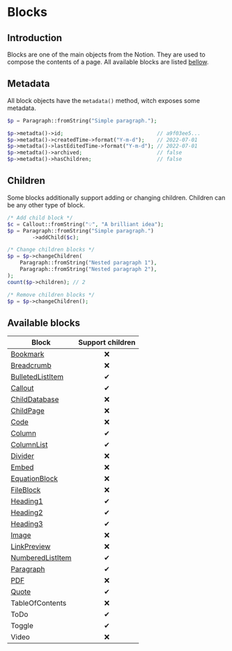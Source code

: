# Blocks

## Introduction

Blocks are one of the main objects from the Notion. They are used to compose the
contents of a page. All available blocks are listed [bellow](#available-blocks).

## Metadata

All block objects have the `metadata()` method, witch exposes some metadata.

```php
$p = Paragraph::fromString("Simple paragraph.");

$p->metadta()->id;                              // a9f03ee5...
$p->metadta()->createdTime->format("Y-m-d");    // 2022-07-01
$p->metadta()->lastEditedTime->format("Y-m-d"); // 2022-07-01
$p->metadta()->archived;                        // false
$p->metadta()->hasChildren;                     // false
```

## Children

Some blocks additionally support adding or changing children. Children can be
any other type of block.

```php
/* Add child block */
$c = Callout::fromString("💡", "A brilliant idea");
$p = Paragraph::fromString("Simple paragraph.")
        ->addChild($c);

/* Change children blocks */
$p = $p->changeChildren(
    Paragraph::fromString("Nested paragraph 1"),
    Paragraph::fromString("Nested paragraph 2"),
);
count($p->children); // 2

/* Remove children blocks */
$p = $p->changeChildren();
```

## Available blocks

| Block                                  | Support children |
|----------------------------------------|:----------------:|
| [Bookmark](./Bookmark)                 | ❌              |
| [Breadcrumb](./Breadcrumb)             | ❌              |
| [BulletedListItem](./BulletedListItem) | ✔               |
| [Callout](./Callout)                   | ✔               |
| [ChildDatabase](./ChildDatabase)       | ❌              |
| [ChildPage](./ChildPage)               | ❌              |
| [Code](./Code)                         | ❌              |
| [Column](./Column)                     | ✔               |
| [ColumnList](./ColumnList)             | ✔               |
| [Divider](./Divider)                   | ❌              |
| [Embed](./Embed)                       | ❌              |
| [EquationBlock](./EquationBlock)       | ❌              |
| [FileBlock](./FileBlock)               | ❌              |
| [Heading1](./Heading)                  | ✔               |
| [Heading2](./Heading)                  | ✔               |
| [Heading3](./Heading)                  | ✔               |
| [Image](./Image)                       | ❌              |
| [LinkPreview](./LinkPreview)           | ❌              |
| [NumberedListItem](./NumberedListItem) | ✔               |
| [Paragraph](./Paragraph)               | ✔               |
| [PDF](./Pdf.md)                        | ❌              |
| [Quote](./Quote.md)                    | ✔               |
| TableOfContents                        | ❌              |
| ToDo                                   | ✔               |
| Toggle                                 | ✔               |
| Video                                  | ❌              |